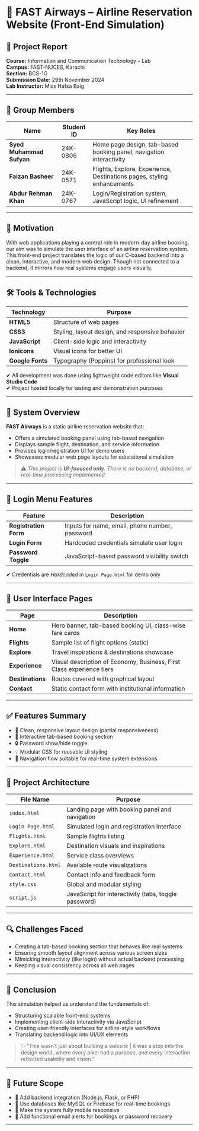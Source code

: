 # 🛫 FAST Airways – Airline Reservation Website (Front-End Simulation)

## 📘 Project Report  
**Course:** Information and Communication Technology – Lab  
**Campus:** FAST-NUCES, Karachi  
**Section:** BCS-1G  
**Submission Date:** 29th November 2024  
**Lab Instructor:** Miss Hafsa Baig

---

## 👥 Group Members

| Name                    | Student ID   | Key Roles                                                                 |
|-------------------------|--------------|---------------------------------------------------------------------------|
| **Syed Muhammad Sufyan**| 24K-0806     | Home page design, tab-based booking panel, navigation interactivity       |
| **Faizan Basheer**      | 24K-0571     | Flights, Explore, Experience, Destinations pages, styling enhancements    |
| **Abdur Rehman Khan**   | 24K-0767     | Login/Registration system, JavaScript logic, UI refinement                |

---

## 🎯 Motivation

With web applications playing a central role in modern-day airline booking, our aim was to simulate the user interface of an airline reservation system. This front-end project translates the logic of our C-based backend into a clean, interactive, and modern web design. Though not connected to a backend, it mirrors how real systems engage users visually.

---

## 🛠️ Tools & Technologies

| Technology     | Purpose                                         |
|----------------|-------------------------------------------------|
| **HTML5**      | Structure of web pages                          |
| **CSS3**       | Styling, layout design, and responsive behavior |
| **JavaScript** | Client-side logic and interactivity             |
| **Ionicons**   | Visual icons for better UI                      |
| **Google Fonts** | Typography (Poppins) for professional look    |

✔ All development was done using lightweight code editors like **Visual Studio Code**  
✔ Project hosted locally for testing and demonstration purposes

---

## 🚀 System Overview

**FAST Airways** is a static airline reservation website that:

- Offers a simulated booking panel using tab-based navigation  
- Displays sample flight, destination, and service information  
- Provides login/registration UI for demo users  
- Showcases modular web page layouts for educational simulation  

> ⚠️ *This project is **UI-focused only**. There is no backend, database, or real-time processing implemented.*

---

## 🔐 Login Menu Features

| Feature               | Description                                                         |
|-----------------------|---------------------------------------------------------------------|
| **Registration Form** | Inputs for name, email, phone number, password                      |
| **Login Form**        | Hardcoded credentials simulate user login                           |
| **Password Toggle**   | JavaScript-based password visibility switch                         |

✔ Credentials are _Hardcoded_ in `Login Page.html` for demo only

---

## 👤 User Interface Pages

| Page             | Description                                                              |
|------------------|--------------------------------------------------------------------------|
| **Home**         | Hero banner, tab-based booking UI, class-wise fare cards                 |
| **Flights**      | Sample list of flight options (static)                                   |
| **Explore**      | Travel inspirations & destinations showcase                              |
| **Experience**   | Visual description of Economy, Business, First Class experience tiers    |
| **Destinations** | Routes covered with graphical layout                                     |
| **Contact**      | Static contact form with institutional information                       |

---

## ✅ Features Summary

- 📱 Clean, responsive layout design (partial responsiveness)  
- 💬 Interactive tab-based booking section  
- 🔒 Password show/hide toggle  
- 💡 Modular CSS for reusable UI styling  
- 🔗 Navigation flow suitable for real-time system extensions

---

## 📁 Project Architecture

| File Name               | Purpose                                                |
|--------------------------|--------------------------------------------------------|
| `index.html`             | Landing page with booking panel and navigation         |
| `Login Page.html`        | Simulated login and registration interface             |
| `Flights.html`           | Sample flights listing                                 |
| `Explore.html`           | Destination visuals and inspirations                   |
| `Experience.html`        | Service class overviews                                |
| `Destinations.html`      | Available route visualizations                         |
| `Contact.html`           | Contact info and feedback form                         |
| `style.css`              | Global and modular styling                             |
| `script.js`              | JavaScript for interactivity (tabs, toggle password)   |

---

## 🔍 Challenges Faced

- Creating a tab-based booking section that behaves like real systems  
- Ensuring smooth layout alignment across various screen sizes  
- Mimicking interactivity (like login) without actual backend processing  
- Keeping visual consistency across all web pages

---

## 📜 Conclusion

This simulation helped us understand the fundamentals of:

- Structuring scalable front-end systems  
- Implementing client-side interactivity via JavaScript  
- Creating user-friendly interfaces for airline-style workflows  
- Translating backend logic into UI/UX elements

> ✨ “This wasn’t just about building a website | it was a step into the design world, where every pixel had a purpose, and every interaction reflected usability and vision.”

---

## 🔮 Future Scope

- 🔁 Add backend integration (Node.js, Flask, or PHP)  
- 🧮 Use databases like MySQL or Firebase for real-time bookings  
- 📱 Make the system fully mobile responsive  
- 📧 Add functional email alerts for bookings or password recovery

---
